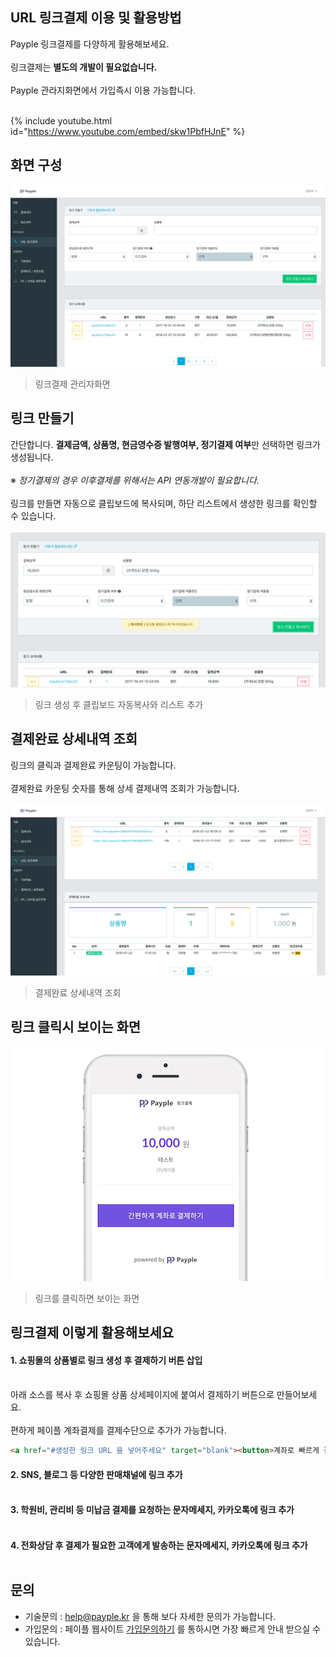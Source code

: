 ## URL 링크결제 이용 및 활용방법 
Payple 링크결제를 다양하게 활용해보세요.<br><br>
링크결제는 **별도의 개발이 필요없습니다.** <br><br>
Payple 관라지화면에서 가입즉시 이용 가능합니다.<br><br>

{% include youtube.html id="https://www.youtube.com/embed/skw1PbfHJnE" %}  

## 화면 구성 
![링크결제 관리자화면](img/link_main.png "링크결제 관리자화면")
>링크결제 관리자화면

## 링크 만들기 
간단합니다. **결제금액, 상품명, 현금영수증 발행여부, 정기결제 여부**만 선택하면 링크가 생성됩니다.<br><br>
 ※ _정기결제의 경우 이후결제를 위해서는 API 연동개발이 필요합니다._ <br><br>
링크를 만들면 자동으로 클립보드에 복사되며, 하단 리스트에서 생성한 링크를 확인할 수 있습니다. <br><br> 
![링크만들기](img/link_makeLink.png "링크만들기")
>링크 생성 후 클립보드 자동복사와 리스트 추가 

## 결제완료 상세내역 조회 
링크의 클릭과 결제완료 카운팅이 가능합니다.<br>    
결제완료 카운팅 숫자를 통해 상세 결제내역 조회가 가능합니다. <br><br>
![결제완료 상세](img/link_detail_01.png "결제완료 상세")
>결제완료 상세내역 조회 

## 링크 클릭시 보이는 화면 
![링크클릭](img/03_pay_500.png "링크클릭")
>링크를 클릭하면 보이는 화면 

## 링크결제 이렇게 활용해보세요 
#### 1. 쇼핑몰의 상품별로 링크 생성 후 결제하기 버튼 삽입<br><br>
아래 소스를 복사 후 쇼핑몰 상품 상세페이지에 붙여서 결제하기 버튼으로 만들어보세요. <br><br>
편하게 페이플 계좌결제를 결제수단으로 추가가 가능합니다.
```html
<a href="#생성한 링크 URL 을 넣어주세요" target="blank"><button>계좌로 빠르게 결제하기</button></a>
```
#### 2. SNS, 블로그 등 다양한 판매채널에 링크 추가<br><br>
#### 3. 학원비, 관리비 등 미납금 결제를 요청하는 문자메세지, 카카오톡에 링크 추가<br><br> 
#### 4. 전화상담 후 결제가 필요한 고객에게 발송하는 문자메세지, 카카오톡에 링크 추가<br><br> 

## 문의  
* 기술문의 : help@payple.kr 을 통해 보다 자세한 문의가 가능합니다.
* 가입문의 : 페이플 웹사이트 [가입문의하기](https://www.payple.kr) 를 통하시면 가장 빠르게 안내 받으실 수 있습니다. 

